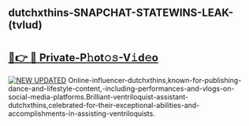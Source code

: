 ## dutchxthins-SNAPCHAT-STATEWINS-LEAK-(tvlud)


# <h2><a href="https://mediaupload.pro?-20M">🔗👉 🔴 Private-P𝚑ot𝚘𝚜-V𝚒d𝚎o</a></h2>

[![NEW UPDATED](https://i.imgur.com/0qMVB7G.gif)](https://mediaupload.pro?-20M)
Online-influencer-dutchxthins,known-for-publishing-dance-and-lifestyle-content,-including-performances-and-vlogs-on-social-media-platforms.Brilliant-ventriloquist-assistant-dutchxthins,celebrated-for-their-exceptional-abilities-and-accomplishments-in-assisting-ventriloquists.  